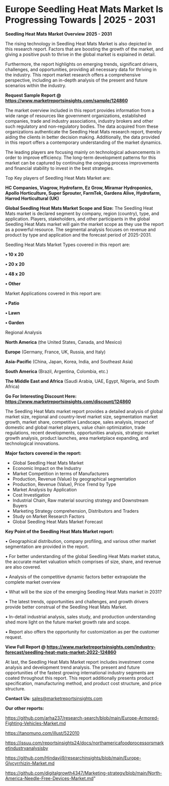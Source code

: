 # Europe Seedling Heat Mats Market Is Progressing Towards | 2025 - 2031

<Strong> Seedling Heat Mats Market Overview 2025 - 2031</strong>

The rising technology in Seedling Heat Mats Market is also depicted in this research report. Factors that are boosting the growth of the market, and giving a positive push to thrive in the global market is explained in detail.

Furthermore, the report highlights on emerging trends, significant drivers, challenges, and opportunities, providing all necessary data for thriving in the industry. This report market research offers a comprehensive perspective, including an in-depth analysis of the present and future scenarios within the industry.

<strong>Request Sample Report @ <a href=https://www.marketreportsinsights.com/sample/124860>https://www.marketreportsinsights.com/sample/124860</a></strong>

The market overview included in this report provides information from a wide range of resources like government organizations, established companies, trade and industry associations, industry brokers and other such regulatory and non-regulatory bodies. The data acquired from these organizations authenticate the Seedling Heat Mats research report, thereby aiding the clients in better decision making. Additionally, the data provided in this report offers a contemporary understanding of the market dynamics.

The leading players are focusing mainly on technological advancements in order to improve efficiency. The long-term development patterns for this market can be captured by continuing the ongoing process improvements and financial stability to invest in the best strategies.

Top Key players of Seedling Heat Mats Market are:

<strong>HC Companies, Viagrow, Hydrofarm, Ez Grow, Miramar Hydroponics, Apollo Horticulture, Super Sprouter, FarmTek, Gardens Alive, Hydrofarm, Harrod Horticultural (UK)</strong>

<strong><b>Global Seedling Heat Mats Market Scope and Size:</b></strong>
The Seedling Heat Mats market is declared segment by company, region (country), type, and application. Players, stakeholders, and other participants in the global Seedling Heat Mats market will gain the market scope as they use the report as a powerful resource. The segmental analysis focuses on revenue and product by type and application and the forecast period of 2025-2031.

Seedling Heat Mats Market Types covered in this report are:

<strong>• 10 x 20

• 20 x 20

• 48 x 20

• Other</strong>

Market Applications covered in this report are:

<strong>• Patio

• Lawn

• Garden</strong> 

Regional Analysis

<strong>North America</strong> (the United States, Canada, and Mexico)

<strong>Europe</strong> (Germany, France, UK, Russia, and Italy)

<strong>Asia-Pacific</strong> (China, Japan, Korea, India, and Southeast Asia)

<strong>South America</strong> (Brazil, Argentina, Colombia, etc.)

<strong>The Middle East and Africa</strong> (Saudi Arabia, UAE, Egypt, Nigeria, and South Africa)

<strong>Go For Interesting Discount Here: <a href=https://www.marketreportsinsights.com/discount/124860>https://www.marketreportsinsights.com/discount/124860</a></strong>

The Seedling Heat Mats market report provides a detailed analysis of global market size, regional and country-level market size, segmentation market growth, market share, competitive Landscape, sales analysis, impact of domestic and global market players, value chain optimization, trade regulations, recent developments, opportunities analysis, strategic market growth analysis, product launches, area marketplace expanding, and technological innovations.

<strong><b>Major factors covered in the report:</b></strong>
<ul>
  <li>Global Seedling Heat Mats Market </li>
  <li>Economic Impact on the Industry</li>
  <li>Market Competition in terms of Manufacturers</li>
  <li>Production, Revenue (Value) by geographical segmentation</li>
  <li>Production, Revenue (Value), Price Trend by Type</li>
  <li>Market Analysis by Application</li>
  <li>Cost Investigation</li>
  <li>Industrial Chain, Raw material sourcing strategy and Downstream Buyers</li>
  <li>Marketing Strategy comprehension, Distributors and Traders</li>
  <li>Study on Market Research Factors</li>
  <li>Global Seedling Heat Mats Market Forecast</li>
</ul>

<strong><b>Key Point of the Seedling Heat Mats Market report:</b></strong>

• Geographical distribution, company profiling, and various other market segmentation are provided in the report.

• For better understanding of the global Seedling Heat Mats market status, the accurate market valuation which comprises of size, share, and revenue are also covered.

• Analysis of the competitive dynamic factors better extrapolate the complete market overview

• What will be the size of the emerging Seedling Heat Mats market in 2031?

• The latest trends, opportunities and challenges, and growth drivers provide better construal of the Seedling Heat Mats Market.

• In-detail industrial analysis, sales study, and production understanding shed more light on the future market growth rate and scope.

• Report also offers the opportunity for customization as per the customer request.

<strong><b>View Full Report @ <a href=https://www.marketreportsinsights.com/industry-forecast/seedling-heat-mats-market-2022-124860>https://www.marketreportsinsights.com/industry-forecast/seedling-heat-mats-market-2022-124860</a></b></strong>


At last, the Seedling Heat Mats Market report includes investment come analysis and development trend analysis. The present and future opportunities of the fastest growing international industry segments are coated throughout this report. This report additionally presents product specification, manufacturing method, and product cost structure, and price structure.

<strong>Contact Us:</strong>
sales@marketreportsinsights.com

<strong>Our other reports:</strong>

<a href=https://github.com/arha237/research-search/blob/main/Europe-Armored-Fighting-Vehicles-Market.md>https://github.com/arha237/research-search/blob/main/Europe-Armored-Fighting-Vehicles-Market.md</a>

<a href=https://tanomuno.com/illust/522010>https://tanomuno.com/illust/522010</a>

<a href=https://issuu.com/reportsinsights24/docs/northamericafoodprocessorsmarketindustryanalysisby>https://issuu.com/reportsinsights24/docs/northamericafoodprocessorsmarketindustryanalysisby</a>

<a href=https://github.com/Hindavii9/researchinsights/blob/main/Europe-Glycyrrhizin-Market.md>https://github.com/Hindavii9/researchinsights/blob/main/Europe-Glycyrrhizin-Market.md</a>

<a href=https://github.com/digitalgrowth4347/Marketing-strategy/blob/main/North-America-Needle-Free-Devices-Market.md>https://github.com/digitalgrowth4347/Marketing-strategy/blob/main/North-America-Needle-Free-Devices-Market.md</a>"
